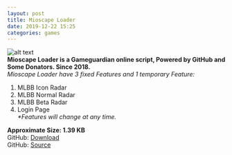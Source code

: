 ```yaml
---
layout: post
title: Mioscape Loader
date: 2019-12-22 15:25
categories: games
---
```

![alt text](https://i.ibb.co/B3QRjm9/Screenshot-20191222-150711-Trebuchet.png "Mioscape-Loader-Screenshot.png")  
**Mioscape Loader is a Gameguardian online script, Powered by GitHub and Some Donators. Since 2018.**  
_Mioscape Loader have 3 fixed Features and 1 temporary Feature:_
1. MLBB Icon Radar
2. MLBB Normal Radar
3. MLBB Beta Radar
4. Login Page  
_*Features will change at any time._  
  
**Approximate Size: 1.39 KB**  
GitHub: [Download](https://github.com/mioscape/mioproject/releases/download/loader-stable/mio-loader.lua)  
GitHub: [Source](https://github.com/mioscape/mioproject)
